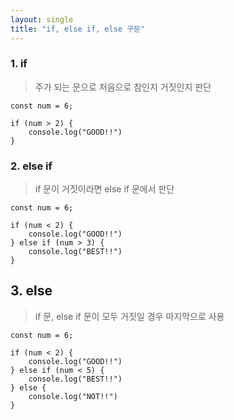 ```yaml
---
layout: single
title: "if, else if, else 구문"
---
```


### 1. if
> 주가 되는 문으로 처음으로 참인지 거짓인지 판단   

```
const num = 6;

if (num > 2) {
    console.log("GOOD!!")
}
```

### 2. else if
> if 문이 거짓이라면 else if 문에서 판단   

```
const num = 6;

if (num < 2) {
    console.log("GOOD!!")
} else if (num > 3) {
    console.log("BEST!!")
}
```

## 3. else   
> if 문, else if 문이 모두 거짓일 경우 마지막으로 사용   

```
const num = 6;

if (num < 2) {
    console.log("GOOD!!")
} else if (num < 5) {
    console.log("BEST!!")
} else {
    console.log("NOT!!")
}
```
